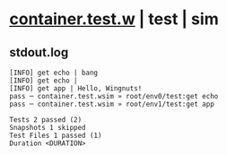 # [container.test.w](../../../../../../examples/tests/sdk_tests/container/container.test.w) | test | sim

## stdout.log
```log
[INFO] get echo | bang
[INFO] get echo | 
[INFO] get app | Hello, Wingnuts!
pass ─ container.test.wsim » root/env0/test:get echo
pass ─ container.test.wsim » root/env1/test:get app 

Tests 2 passed (2)
Snapshots 1 skipped
Test Files 1 passed (1)
Duration <DURATION>
```

